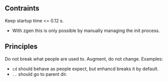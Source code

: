 

## Contraints

Keep startup time <= 0.12 s.

* With zgen this is only possible by manually managing the init process.


## Principles

Do not break what people are used to. Augment, do not change. Examples:

* `cd` should behave as people expect, but enhancd breaks it by default.
* `..` should go to parent dir.

